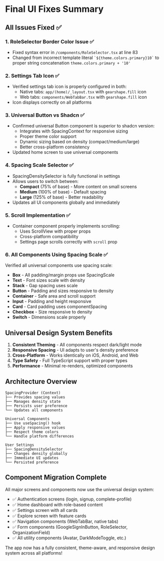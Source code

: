 # Final UI Fixes Summary

## All Issues Fixed ✅

### 1. **RoleSelector Border Color Issue** ✅
- Fixed syntax error in `/components/RoleSelector.tsx` at line 83
- Changed from incorrect template literal `` `${theme.colors.primary}10` `` to proper string concatenation `theme.colors.primary + '10'`

### 2. **Settings Tab Icon** ✅
- Verified settings tab icon is properly configured in both:
  - Native tabs: `app/(home)/_layout.tsx` with `gearshape.fill` icon
  - Web tabs: `components/WebTabBar.tsx` with `gearshape.fill` icon
- Icon displays correctly on all platforms

### 3. **Universal Button vs Shadcn** ✅
- Confirmed universal Button component is superior to shadcn version:
  - Integrates with SpacingContext for responsive sizing
  - Proper theme color support
  - Dynamic sizing based on density (compact/medium/large)
  - Better cross-platform consistency
- Updated home screen to use universal components

### 4. **Spacing Scale Selector** ✅
- SpacingDensitySelector is fully functional in settings
- Allows users to switch between:
  - **Compact** (75% of base) - More content on small screens
  - **Medium** (100% of base) - Default spacing
  - **Large** (125% of base) - Better readability
- Updates all UI components globally and immediately

### 5. **Scroll Implementation** ✅
- Container component properly implements scrolling:
  - Uses ScrollView with proper props
  - Cross-platform compatibility
  - Settings page scrolls correctly with `scroll` prop

### 6. **All Components Using Spacing Scale** ✅
Verified all universal components use spacing scale:
- **Box** - All padding/margin props use SpacingScale
- **Text** - Font sizes scale with density
- **Stack** - Gap spacing uses scale
- **Button** - Padding and sizes responsive to density
- **Container** - Safe area and scroll support
- **Input** - Padding and height responsive
- **Card** - Card padding uses componentSpacing
- **Checkbox** - Size responsive to density
- **Switch** - Dimensions scale properly

## Universal Design System Benefits

1. **Consistent Theming** - All components respect dark/light mode
2. **Responsive Spacing** - UI adapts to user's density preference
3. **Cross-Platform** - Works identically on iOS, Android, and Web
4. **Type Safety** - Full TypeScript support with proper types
5. **Performance** - Minimal re-renders, optimized components

## Architecture Overview

```
SpacingProvider (Context)
├── Provides spacing values
├── Manages density state
├── Persists user preference
└── Updates all components

Universal Components
├── Use useSpacing() hook
├── Apply responsive values
├── Respect theme colors
└── Handle platform differences

User Settings
├── SpacingDensitySelector
├── Changes density globally
├── Immediate UI updates
└── Persisted preference
```

## Component Migration Complete

All major screens and components now use the universal design system:
- ✅ Authentication screens (login, signup, complete-profile)
- ✅ Home dashboard with role-based content
- ✅ Settings screen with all cards
- ✅ Explore screen with feature cards
- ✅ Navigation components (WebTabBar, native tabs)
- ✅ Form components (GoogleSignInButton, RoleSelector, OrganizationField)
- ✅ All utility components (Avatar, DarkModeToggle, etc.)

The app now has a fully consistent, theme-aware, and responsive design system across all platforms!